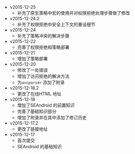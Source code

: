 + v2015-12-25
    * 补充了原生策略中宏的使用并对权限拒绝处理步骤做了修改
+ v2015-12-24.2
    * 补充了权限拒绝中安全上下文的重设细节
+ v2015-12-24
    * 补充了策略冲突的解决步骤
+ v2015-12-22
    * 完善了权限拒绝和策略部署
+ v2015-12-21
    * 增加了策略部署
+ v2015-12-20
    * 修改了一处错误
    * 增加了访问拒绝的解决方法
    * 为`avcparser` 添加了附录
+ v2015-12-18.2
    * 更改了在线HTML 地址
+ v2015-12-18
    * 增加了SEAndroid 的前置知识
    * 完善了基础知识部分
    * 增加了附录并在其中添加了修订历史
+ v2015-12-17.2
    * 更改了链接地址
+ v2015-12-17
    * 首次提交
    * SEAndroid 的基础知识

